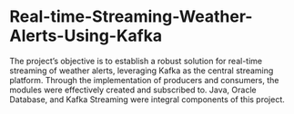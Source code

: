 # Real-time-Streaming-Weather-Alerts-Using-Kafka
The project’s objective is to establish a robust solution for real-time streaming of weather alerts, leveraging Kafka as the central streaming platform. Through the implementation of producers and consumers, the modules were effectively created and subscribed to. Java, Oracle Database, and Kafka Streaming were integral components of this project.
